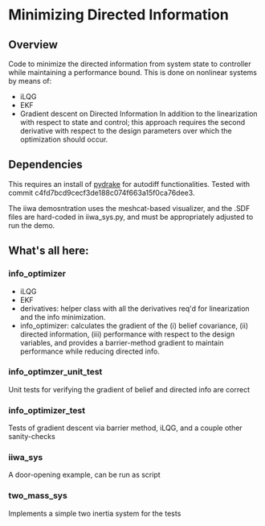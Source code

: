 # Minimizing Directed Information

## Overview
Code to minimize the directed information from system state to controller while maintaining a performance bound.  This is done on nonlinear systems by means of: 
- iLQG
- EKF
- Gradient descent on Directed Information
In addition to the linearization with respect to state and control; this approach requires the second derivative with respect to the design parameters over which the optimization should occur.  

## Dependencies
This requires an install of [pydrake](https://drake.mit.edu/python_bindings.html) for autodiff functionalities. Tested with commit c4fd7bcd9cecf3de188c074f663a15f0ca76dee3. 

The iiwa demosntration uses the meshcat-based visualizer, and the .SDF files are hard-coded in iiwa_sys.py, and must be appropriately adjusted to run the demo.

## What's all here:

### info_optimizer
- iLQG
- EKF
- derivatives: helper class with all the derivatives req'd for linearization and the info minimization.
- info_optimizer: calculates the gradient of the (i) belief covariance, (ii) directed information, (iii) performance with respect to the design variables, and provides a barrier-method gradient to maintain performance while reducing directed info.

### info_optimzer_unit_test
Unit tests for verifying the gradient of belief and directed info are correct

### info_optimizer_test
Tests of gradient descent via barrier method, iLQG, and a couple other sanity-checks

### iiwa_sys
A door-opening example, can be run as script 

### two_mass_sys
Implements a simple two inertia system for the tests

